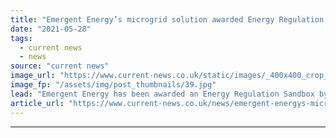 ```yaml
---
title: "Emergent Energy’s microgrid solution awarded Energy Regulation Sandbox by Ofgem"
date: "2021-05-28"
tags: 
  - current news
  - news
source: "current news"
image_url: "https://www.current-news.co.uk/static/images/_400x400_crop_center-center/Rooftop_solar_-_piqsels_NC.jpg"
image_fp: "/assets/img/post_thumbnails/39.jpg"
lead: "​Emergent Energy has been awarded an Energy Regulation Sandbox by Ofgem for its smart local energy system solution."
article_url: "https://www.current-news.co.uk/news/emergent-energys-microgrid-solution-awarded-energy-regulation-sandbox-by-ofgem?utm_source=rss-feeds&utm_medium=rss&utm_campaign=rss"
---
```


---

